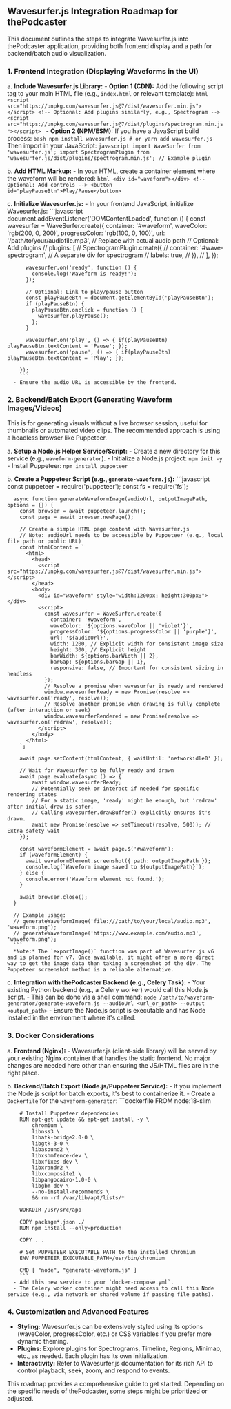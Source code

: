 ## Wavesurfer.js Integration Roadmap for thePodcaster

This document outlines the steps to integrate Wavesurfer.js into thePodcaster application, providing both frontend display and a path for backend/batch audio visualization.

### 1. Frontend Integration (Displaying Waveforms in the UI)

   a. **Include Wavesurfer.js Library:**
      - **Option 1 (CDN):** Add the following script tag to your main HTML file (e.g., `index.html` or relevant template):
        ```html
        <script src="https://unpkg.com/wavesurfer.js@7/dist/wavesurfer.min.js"></script>
        <!-- Optional: Add plugins similarly, e.g., Spectrogram -->
        <script src="https://unpkg.com/wavesurfer.js@7/dist/plugins/spectrogram.min.js"></script>
        ```
      - **Option 2 (NPM/ESM):** If you have a JavaScript build process:
        ```bash
        npm install wavesurfer.js
        # or
        yarn add wavesurfer.js
        ```
        Then import in your JavaScript:
        ```javascript
        import WaveSurfer from 'wavesurfer.js';
        import SpectrogramPlugin from 'wavesurfer.js/dist/plugins/spectrogram.min.js'; // Example plugin
        ```

   b. **Add HTML Markup:**
      - In your HTML, create a container element where the waveform will be rendered:
        ```html
        <div id="waveform"></div>
        <!-- Optional: Add controls -->
        <button id="playPauseBtn">Play/Pause</button>
        ```

   c. **Initialize Wavesurfer.js:**
      - In your frontend JavaScript, initialize Wavesurfer.js:
        ```javascript
        document.addEventListener('DOMContentLoaded', function () {
          const wavesurfer = WaveSurfer.create({
            container: '#waveform',
            waveColor: 'rgb(200, 0, 200)',
            progressColor: 'rgb(100, 0, 100)',
            url: '/path/to/your/audiofile.mp3', // Replace with actual audio path
            // Optional: Add plugins
            // plugins: [
            //   SpectrogramPlugin.create({
            //     container: '#wave-spectrogram', // A separate div for spectrogram
            //     labels: true,
            //   }),
            // ],
          });

          wavesurfer.on('ready', function () {
            console.log('Waveform is ready!');
          });

          // Optional: Link to play/pause button
          const playPauseBtn = document.getElementById('playPauseBtn');
          if (playPauseBtn) {
            playPauseBtn.onclick = function () {
              wavesurfer.playPause();
            };
          }

          wavesurfer.on('play', () => { if(playPauseBtn) playPauseBtn.textContent = 'Pause'; });
          wavesurfer.on('pause', () => { if(playPauseBtn) playPauseBtn.textContent = 'Play'; });

        });
        ```
      - Ensure the audio URL is accessible by the frontend.

### 2. Backend/Batch Export (Generating Waveform Images/Videos)

   This is for generating visuals without a live browser session, useful for thumbnails or automated video clips. The recommended approach is using a headless browser like Puppeteer.

   a. **Setup a Node.js Helper Service/Script:**
      - Create a new directory for this service (e.g., `waveform-generator`).
      - Initialize a Node.js project: `npm init -y`
      - Install Puppeteer: `npm install puppeteer`

   b. **Create a Puppeteer Script (e.g., `generate-waveform.js`):**
      ```javascript
      const puppeteer = require('puppeteer');
      const fs = require('fs');

      async function generateWaveformImage(audioUrl, outputImagePath, options = {}) {
        const browser = await puppeteer.launch();
        const page = await browser.newPage();

        // Create a simple HTML page content with Wavesurfer.js
        // Note: audioUrl needs to be accessible by Puppeteer (e.g., local file path or public URL)
        const htmlContent = `
          <html>
            <head>
              <script src="https://unpkg.com/wavesurfer.js@7/dist/wavesurfer.min.js"></script>
            </head>
            <body>
              <div id="waveform" style="width:1200px; height:300px;"></div>
              <script>
                const wavesurfer = WaveSurfer.create({
                  container: '#waveform',
                  waveColor: '${options.waveColor || 'violet'}',
                  progressColor: '${options.progressColor || 'purple'}',
                  url: '${audioUrl}',
                  width: 1200, // Explicit width for consistent image size
                  height: 300, // Explicit height
                  barWidth: ${options.barWidth || 2},
                  barGap: ${options.barGap || 1},
                  responsive: false, // Important for consistent sizing in headless
                });
                // Resolve a promise when wavesurfer is ready and rendered
                window.wavesurferReady = new Promise(resolve => wavesurfer.on('ready', resolve));
                // Resolve another promise when drawing is fully complete (after interaction or seek)
                window.wavesurferRendered = new Promise(resolve => wavesurfer.on('redraw', resolve));
              </script>
            </body>
          </html>
        `;

        await page.setContent(htmlContent, { waitUntil: 'networkidle0' });

        // Wait for Wavesurfer to be fully ready and drawn
        await page.evaluate(async () => {
            await window.wavesurferReady;
            // Potentially seek or interact if needed for specific rendering states
            // For a static image, 'ready' might be enough, but 'redraw' after initial draw is safer.
            // Calling wavesurfer.drawBuffer() explicitly ensures it's drawn.
            await new Promise(resolve => setTimeout(resolve, 500)); // Extra safety wait
        });
        
        const waveformElement = await page.$('#waveform');
        if (waveformElement) {
          await waveformElement.screenshot({ path: outputImagePath });
          console.log(`Waveform image saved to ${outputImagePath}`);
        } else {
          console.error('Waveform element not found.');
        }

        await browser.close();
      }

      // Example usage:
      // generateWaveformImage('file:///path/to/your/local/audio.mp3', 'waveform.png');
      // generateWaveformImage('https://www.example.com/audio.mp3', 'waveform.png');
      ```
      *Note:* The `exportImage()` function was part of Wavesurfer.js v6 and is planned for v7. Once available, it might offer a more direct way to get the image data than taking a screenshot of the div. The Puppeteer screenshot method is a reliable alternative.

   c. **Integration with thePodcaster Backend (e.g., Celery Task):**
      - Your existing Python backend (e.g., a Celery worker) would call this Node.js script.
      - This can be done via a shell command: `node /path/to/waveform-generator/generate-waveform.js --audioUrl <url_or_path> --output <output_path>`
      - Ensure the Node.js script is executable and has Node installed in the environment where it's called.

### 3. Docker Considerations

   a. **Frontend (Nginx):**
      - Wavesurfer.js (client-side library) will be served by your existing Nginx container that handles the static frontend. No major changes are needed here other than ensuring the JS/HTML files are in the right place.

   b. **Backend/Batch Export (Node.js/Puppeteer Service):**
      - If you implement the Node.js script for batch exports, it's best to containerize it.
      - Create a `Dockerfile` for the `waveform-generator`:
        ```dockerfile
        FROM node:18-slim

        # Install Puppeteer dependencies
        RUN apt-get update && apt-get install -y \
            chromium \
            libnss3 \
            libatk-bridge2.0-0 \
            libgtk-3-0 \
            libasound2 \
            libxshmfence-dev \
            libxfixes-dev \
            libxrandr2 \
            libxcomposite1 \
            libpangocairo-1.0-0 \
            libgbm-dev \
            --no-install-recommends \
            && rm -rf /var/lib/apt/lists/*

        WORKDIR /usr/src/app

        COPY package*.json ./
        RUN npm install --only=production

        COPY . .

        # Set PUPPETEER_EXECUTABLE_PATH to the installed Chromium
        ENV PUPPETEER_EXECUTABLE_PATH=/usr/bin/chromium

        CMD [ "node", "generate-waveform.js" ]
        ```
      - Add this new service to your `docker-compose.yml`.
      - The Celery worker container might need access to call this Node service (e.g., via network or shared volume if passing file paths).

### 4. Customization and Advanced Features

   - **Styling:** Wavesurfer.js can be extensively styled using its options (waveColor, progressColor, etc.) or CSS variables if you prefer more dynamic theming.
   - **Plugins:** Explore plugins for Spectrograms, Timeline, Regions, Minimap, etc., as needed. Each plugin has its own initialization.
   - **Interactivity:** Refer to Wavesurfer.js documentation for its rich API to control playback, seek, zoom, and respond to events.

This roadmap provides a comprehensive guide to get started. Depending on the specific needs of thePodcaster, some steps might be prioritized or adjusted.

